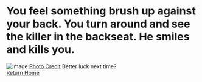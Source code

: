 # You feel something brush up against your back. You turn around and see the killer in the backseat. He smiles and kills you.  
![image](../images/arm1/png)
[Photo Credit](https://pxhere.com/en/photo/1341086)
Better luck next time?  
[Return Home](../sense-danger2.md)
